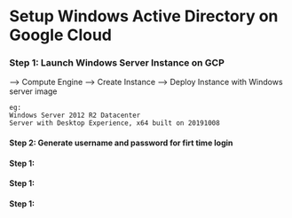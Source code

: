 # Setup Windows Active Directory on Google Cloud


### Step 1: Launch Windows Server Instance on GCP
--> Compute Engine
--> Create Instance
--> Deploy Instance with Windows server image
```
eg:
Windows Server 2012 R2 Datacenter
Server with Desktop Experience, x64 built on 20191008
```

#### Step 2: Generate username and password for firt time login


#### Step 1: 

#### Step 1: 

#### Step 1: 
